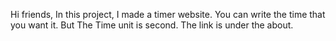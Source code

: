 Hi friends, In this project, I made a timer website. You can write the time that you want it. But The Time  unit is second. The link is under the about.
